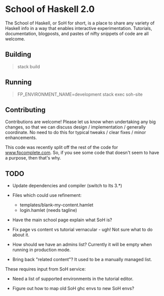 # School of Haskell 2.0

The School of Haskell, or SoH for short, is a place to share any variety of
Haskell info in a way that enables interactive experimentation. Tutorials,
documentation, blogposts, and pastes of nifty snippets of code are all welcome.

## Building

> stack build

## Running

> FP_ENVIRONMENT_NAME=development stack exec soh-site

## Contributing

Contributions are welcome! Please let us know when undertaking any big changes,
so that we can discuss design / implementation / generally coordinate.  No need
to do this for typical tweaks / clear fixes / minor enhancements.

This code was recently split off the rest of the code for www.fpcomplete.com.
So, if you see some code that doesn't seem to have a purpose, then that's why.

## TODO

* Update dependencies and compiler (switch to lts 3.*)

* Files which could use refinement:

  - templates/blank-my-content.hamlet
  - login.hamlet (needs tagline)

* Have the main school page explain what SoH is?

* Fix page vs content vs tutorial vernacular - ugh!  Not sure what to do about it.

* How should we have an admins list?  Currently it will be empty when running in
  production mode.

* Bring back "related content"?  It used to be a manually managed list.

These requires input from SoH service:

* Need a list of supported environments in the tutorial editor.

* Figure out how to map old SoH ghc envs to new SoH envs?
